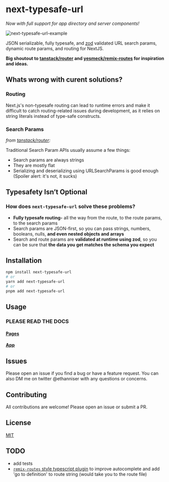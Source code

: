 # next-typesafe-url

_Now with full support for app directory and server components!_

![next-typesafe-url-example](https://github.com/ethanniser/next-typesafe-url/assets/100045248/682e2a01-7e7f-4e44-adb5-6512b22eaadf)

JSON serializable, fully typesafe, and [zod](https://www.npmjs.com/package/zod) validated URL search params, dynamic route params, and routing for NextJS.

**Big shoutout to [tanstack/router](https://github.com/tanstack/router) and [yesmeck/remix-routes](https://github.com/yesmeck/remix-routes) for inspiration and ideas.**

## Whats wrong with curent solutions?

### Routing

Next.js's non-typesafe routing can lead to runtime errors and make it difficult to catch routing-related issues during development, as it relies on string literals instead of type-safe constructs.

### Search Params

_from [tanstack/router](https://tanstack.com/router/v1/docs/guide/search-params):_

Traditional Search Param APIs usually assume a few things:

- Search params are always strings
- They are mostly flat
- Serializing and deserializing using URLSearchParams is good enough (Spoiler alert: it's not, it sucks)

## Typesafety Isn’t Optional

### How does `next-typesafe-url` solve these problems?

- **Fully typesafe routing-** all the way from the route, to the route params, to the search params
- Search params are JSON-first, so you can pass strings, numbers, booleans, nulls, **and even nested objects and arrays**
- Search and route params are **validated at runtime using zod**, so you can be sure that **the data you get matches the schema you expect**

## Installation

```bash
npm install next-typesafe-url
# or
yarn add next-typesafe-url
# or
pnpm add next-typesafe-url
```

## Usage

### PLEASE READ THE DOCS

#### [Pages](docs/pages.md)

#### [App](docs/app.md)

## Issues

Please open an issue if you find a bug or have a feature request.
You can also DM me on twitter @ethanniser with any questions or concerns.

## Contributing

All contributions are welcome! Please open an issue or submit a PR.

## License

[MIT](https://github.com/ethanniser/next-typesafe-url/blob/main/LICENSE)

## TODO

- add tests
- [`remix-routes` style typescript plugin](https://github.com/yesmeck/remix-routes/tree/master/packages/typescript-remix-routes-plugin) to improve autocomplete and add 'go to definition' to route string (would take you to the route file)
